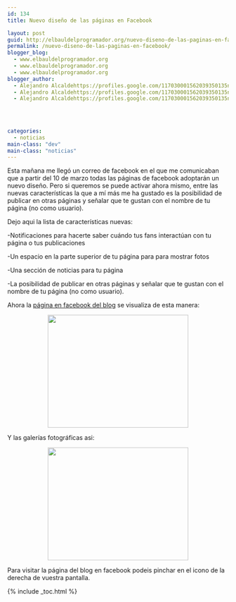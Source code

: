 ```yaml
---
id: 134
title: Nuevo diseño de las páginas en Facebook

layout: post
guid: http://elbauldelprogramador.org/nuevo-diseno-de-las-paginas-en-facebook/
permalink: /nuevo-diseno-de-las-paginas-en-facebook/
blogger_blog:
  - www.elbauldelprogramador.org
  - www.elbauldelprogramador.org
  - www.elbauldelprogramador.org
blogger_author:
  - Alejandro Alcaldehttps://profiles.google.com/117030001562039350135noreply@blogger.com
  - Alejandro Alcaldehttps://profiles.google.com/117030001562039350135noreply@blogger.com
  - Alejandro Alcaldehttps://profiles.google.com/117030001562039350135noreply@blogger.com

  
  
  
categories:
  - noticias
main-class: "dev"
main-class: "noticias"
---
```

Esta mañana me llegó un correo de facebook en el que me comunicaban que a partir del 10 de marzo todas las páginas de facebook adoptarán un nuevo diseño. Pero si queremos se puede activar ahora mismo, entre las nuevas características la que a mí más me ha gustado es la posibilidad de publicar en otras páginas y señalar que te gustan con el nombre de tu página (no como usuario).  
<!--ad-->

Dejo aqui la lista de características nuevas:

-Notificaciones para hacerte saber cuándo tus fans interactúan con tu página o tus publicaciones

-Un espacio en la parte superior de tu página para para mostrar fotos

-Una sección de noticias para tu página

-La posibilidad de publicar en otras páginas y señalar que te gustan con el nombre de tu página (no como usuario).

Ahora la <a target="_blank" href="http://www.facebook.com/bashyc">página en facebook del blog</a> se visualiza de esta manera:

<div class="separator" style="clear: both; text-align: center;">
  <a href="https://3.bp.blogspot.com/-tmdykTP1KSs/TVUuqR7i4RI/AAAAAAAAAWs/EqVFTgmlz2c/s1600/Screenshot-2.png" imageanchor="1" style="margin-left:1em; margin-right:1em"><img border="0" height="256" width="320" src="https://3.bp.blogspot.com/-tmdykTP1KSs/TVUuqR7i4RI/AAAAAAAAAWs/EqVFTgmlz2c/s320/Screenshot-2.png" /></a>
</div>

Y las galerías fotográficas asi:

<div class="separator" style="clear: both; text-align: center;">
  <a href="https://4.bp.blogspot.com/-D1Xj7ED2eMw/TVUstOscF4I/AAAAAAAAAWk/qwZPoIcdGQA/s1600/Screenshot-1.png" imageanchor="1" style="margin-left:1em; margin-right:1em"><img border="0" height="256" width="320" src="https://4.bp.blogspot.com/-D1Xj7ED2eMw/TVUstOscF4I/AAAAAAAAAWk/qwZPoIcdGQA/s320/Screenshot-1.png" /></a>
</div>

Para visitar la página del blog en facebook podeis pinchar en el icono de la derecha de vuestra pantalla.



{% include _toc.html %}
